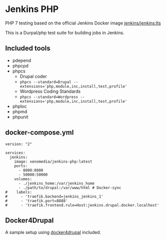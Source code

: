 # Jenkins PHP

PHP 7 testing based on the official Jenkins Docker image [jenkins/jenkins:lts](https://hub.docker.com/r/jenkins/jenkins/)

This is a Durpal/php test suite for building jobs in Jenkins.

## Included tools

- pdepend
- phpcpd
- phpcs
    + Drupal coder
    + `phpcs --standard=Drupal --extensions='php,module,inc,install,test,profile'`
    + Wordpress Coding Standards
    + `phpcs --standard=Wordpress --extensions='php,module,inc,install,test,profile'`
- phploc
- phpmd
- phpunit

## docker-compose.yml

```
version: "2"

services:
  jenkins:
    image: xenomedia/jenkins-php:latest
    ports:
      - 8080:8080
      - 50000:50000
    volumes:
      - ./jenkins_home:/var/jenkins_home
      - ./path/to/drupal:/var/www/html # Docker-sync
#    labels:
#      - 'traefik.backend=jenkins_jenkins_1'
#      - 'traefik.port=8888'
#      - 'traefik.frontend.rule=Host:jenkins.drupal.docker.localhost'
```

## Docker4Drupal

A sample setup using [docker4drupal](https://github.com/wodby/docker4drupal) included.
